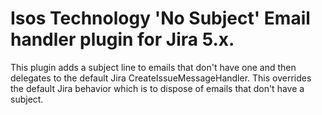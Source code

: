 # Isos Technology 'No Subject' Email handler plugin for Jira 5.x. 
 This plugin adds a subject line to emails that don't have one and then delegates to the default Jira CreateIssueMessageHandler.
 This overrides the default Jira behavior which is to dispose of emails that don't have a subject.
